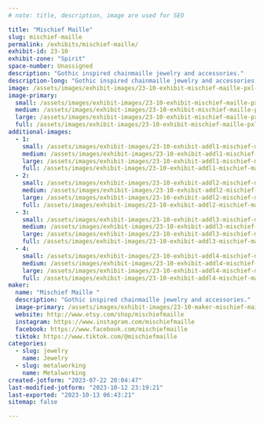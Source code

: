 ```yaml
---
# note: title, description, image are used for SEO

title: "Mischief Maille"
slug: mischief-maille
permalink: /exhibits/mischief-maille/
exhibit-id: 23-10
exhibit-zone: "Spirit"
space-number: Unassigned
description: "Gothic inspired chainmaille jewelry and accessories."
description-long: "Gothic inspired chainmaille jewelry and accessories. Made from aluminum and steel. All made one ring at a time."
image: /assets/images/exhibit-images/23-10-exhibit-mischief-maille-pxl-20230625-141045211-large.jpg
image-primary: 
  small: /assets/images/exhibit-images/23-10-exhibit-mischief-maille-pxl-20230625-141045211-small.jpg
  medium: /assets/images/exhibit-images/23-10-exhibit-mischief-maille-pxl-20230625-141045211-medium.jpg
  large: /assets/images/exhibit-images/23-10-exhibit-mischief-maille-pxl-20230625-141045211-large.jpg
  full: /assets/images/exhibit-images/23-10-exhibit-mischief-maille-pxl-20230625-141045211-full.jpg
additional-images: 
  - 1:
    small: /assets/images/exhibit-images/23-10-exhibit-addl1-mischief-maille-pxl-20230611-150036788-small.jpg
    medium: /assets/images/exhibit-images/23-10-exhibit-addl1-mischief-maille-pxl-20230611-150036788-medium.jpg
    large: /assets/images/exhibit-images/23-10-exhibit-addl1-mischief-maille-pxl-20230611-150036788-large.jpg
    full: /assets/images/exhibit-images/23-10-exhibit-addl1-mischief-maille-pxl-20230611-150036788-full.jpg
  - 2:
    small: /assets/images/exhibit-images/23-10-exhibit-addl2-mischief-maille-pxl-20230611-150225465-small.jpg
    medium: /assets/images/exhibit-images/23-10-exhibit-addl2-mischief-maille-pxl-20230611-150225465-medium.jpg
    large: /assets/images/exhibit-images/23-10-exhibit-addl2-mischief-maille-pxl-20230611-150225465-large.jpg
    full: /assets/images/exhibit-images/23-10-exhibit-addl2-mischief-maille-pxl-20230611-150225465-full.jpg
  - 3:
    small: /assets/images/exhibit-images/23-10-exhibit-addl3-mischief-maille-pxl-20230625-141101778-small.jpg
    medium: /assets/images/exhibit-images/23-10-exhibit-addl3-mischief-maille-pxl-20230625-141101778-medium.jpg
    large: /assets/images/exhibit-images/23-10-exhibit-addl3-mischief-maille-pxl-20230625-141101778-large.jpg
    full: /assets/images/exhibit-images/23-10-exhibit-addl3-mischief-maille-pxl-20230625-141101778-full.jpg
  - 4:
    small: /assets/images/exhibit-images/23-10-exhibit-addl4-mischief-maille-pxl-20230625-141113339-small.jpg
    medium: /assets/images/exhibit-images/23-10-exhibit-addl4-mischief-maille-pxl-20230625-141113339-medium.jpg
    large: /assets/images/exhibit-images/23-10-exhibit-addl4-mischief-maille-pxl-20230625-141113339-large.jpg
    full: /assets/images/exhibit-images/23-10-exhibit-addl4-mischief-maille-pxl-20230625-141113339-full.jpg
maker: 
  name: "Mischief Maille "
  description: "Gothic inspired chainmaille jewelry and accessories."
  image-primary: /assets/images/exhibit-images/23-10-maker-mischief-maille-b-medium.png
  website: http://www.etsy.com/shop/mischiefmaille 
  instagram: https://www.instagram.com/mischiefmaille 
  facebook: https://www.facebook.com/mischiefmaille 
  tiktok: https://www.tiktok.com/@mischiefmaille
categories: 
  - slug: jewelry
    name: Jewelry
  - slug: metalworking
    name: Metalworking
created-jotform: "2023-07-22 20:04:47"
last-modified-jotform: "2023-10-12 23:19:21"
last-exported: "2023-10-13 06:43:21"
sitemap: false

---
```

